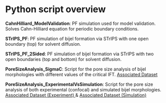 # Python script overview 

**CahnHilliard_ModelValidation**: PF simulation used for model validation. Solves Cahn-Hilliard equation for periodic boundary conditions.

**STrIPS_PF**: PF simulation of bijel formation via STrIPS with one open boundary (top) for solvent diffusion. 

**STrIPS_PF_2Sided**: PF simulation of bijel formation via STrIPS with two open boundaries (top and bottom) for solvent diffusion. 

**PoreSizeAnalysis_SigmaC**: Script for the pore size analysis of bijel morphologies with different values of the critical IFT. [Associated Dataset](Data/Simulation/SigmaC) 

**PoreSizeAnalysis_ExperimentalVsSimulation**: Script for the pore size analysis of both experimental (confocal) and simulated bijel morphologies. [Associated Dataset (Experiment) ](Data/Experiment) & [Associated Dataset (Simulation)](Data/Simulation/ExperimentVsSimulation)
